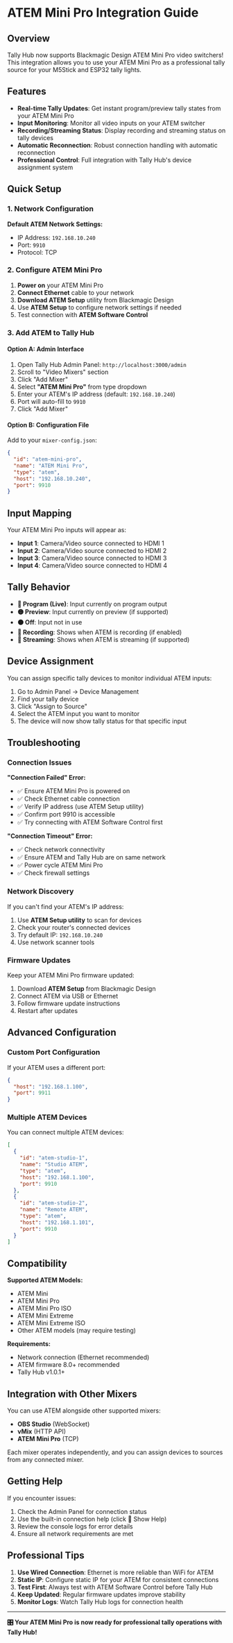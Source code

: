 # ATEM Mini Pro Integration Guide

## Overview

Tally Hub now supports Blackmagic Design ATEM Mini Pro video switchers! This integration allows you to use your ATEM Mini Pro as a professional tally source for your M5Stick and ESP32 tally lights.

## Features

- **Real-time Tally Updates**: Get instant program/preview tally states from your ATEM Mini Pro
- **Input Monitoring**: Monitor all video inputs on your ATEM switcher
- **Recording/Streaming Status**: Display recording and streaming status on tally devices
- **Automatic Reconnection**: Robust connection handling with automatic reconnection
- **Professional Control**: Full integration with Tally Hub's device assignment system

## Quick Setup

### 1. Network Configuration

**Default ATEM Network Settings:**
- IP Address: `192.168.10.240`
- Port: `9910`
- Protocol: TCP

### 2. Configure ATEM Mini Pro

1. **Power on** your ATEM Mini Pro
2. **Connect Ethernet** cable to your network
3. **Download ATEM Setup** utility from Blackmagic Design
4. Use **ATEM Setup** to configure network settings if needed
5. Test connection with **ATEM Software Control**

### 3. Add ATEM to Tally Hub

#### Option A: Admin Interface
1. Open Tally Hub Admin Panel: `http://localhost:3000/admin`
2. Scroll to "Video Mixers" section
3. Click "Add Mixer"
4. Select **"ATEM Mini Pro"** from type dropdown
5. Enter your ATEM's IP address (default: `192.168.10.240`)
6. Port will auto-fill to `9910`
7. Click "Add Mixer"

#### Option B: Configuration File
Add to your `mixer-config.json`:
```json
{
  "id": "atem-mini-pro",
  "name": "ATEM Mini Pro",
  "type": "atem",
  "host": "192.168.10.240",
  "port": 9910
}
```

## Input Mapping

Your ATEM Mini Pro inputs will appear as:
- **Input 1**: Camera/Video source connected to HDMI 1
- **Input 2**: Camera/Video source connected to HDMI 2  
- **Input 3**: Camera/Video source connected to HDMI 3
- **Input 4**: Camera/Video source connected to HDMI 4

## Tally Behavior

- **🔴 Program (Live)**: Input currently on program output
- **🟡 Preview**: Input currently on preview (if supported)
- **⚫ Off**: Input not in use
- **🔴 Recording**: Shows when ATEM is recording (if enabled)
- **📡 Streaming**: Shows when ATEM is streaming (if supported)

## Device Assignment

You can assign specific tally devices to monitor individual ATEM inputs:

1. Go to Admin Panel → Device Management
2. Find your tally device
3. Click "Assign to Source"
4. Select the ATEM input you want to monitor
5. The device will now show tally status for that specific input

## Troubleshooting

### Connection Issues

**"Connection Failed" Error:**
- ✅ Ensure ATEM Mini Pro is powered on
- ✅ Check Ethernet cable connection
- ✅ Verify IP address (use ATEM Setup utility)
- ✅ Confirm port 9910 is accessible
- ✅ Try connecting with ATEM Software Control first

**"Connection Timeout" Error:**
- ✅ Check network connectivity
- ✅ Ensure ATEM and Tally Hub are on same network
- ✅ Power cycle ATEM Mini Pro
- ✅ Check firewall settings

### Network Discovery

If you can't find your ATEM's IP address:
1. Use **ATEM Setup utility** to scan for devices
2. Check your router's connected devices
3. Try default IP: `192.168.10.240`
4. Use network scanner tools

### Firmware Updates

Keep your ATEM Mini Pro firmware updated:
1. Download **ATEM Setup** from Blackmagic Design
2. Connect ATEM via USB or Ethernet
3. Follow firmware update instructions
4. Restart after updates

## Advanced Configuration

### Custom Port Configuration
If your ATEM uses a different port:
```json
{
  "host": "192.168.1.100",
  "port": 9911
}
```

### Multiple ATEM Devices
You can connect multiple ATEM devices:
```json
[
  {
    "id": "atem-studio-1",
    "name": "Studio ATEM",
    "type": "atem",
    "host": "192.168.1.100",
    "port": 9910
  },
  {
    "id": "atem-studio-2", 
    "name": "Remote ATEM",
    "type": "atem",
    "host": "192.168.1.101",
    "port": 9910
  }
]
```

## Compatibility

**Supported ATEM Models:**
- ATEM Mini
- ATEM Mini Pro
- ATEM Mini Pro ISO
- ATEM Mini Extreme
- ATEM Mini Extreme ISO
- Other ATEM models (may require testing)

**Requirements:**
- Network connection (Ethernet recommended)
- ATEM firmware 8.0+ recommended
- Tally Hub v1.0.1+

## Integration with Other Mixers

You can use ATEM alongside other supported mixers:
- **OBS Studio** (WebSocket)
- **vMix** (HTTP API)
- **ATEM Mini Pro** (TCP)

Each mixer operates independently, and you can assign devices to sources from any connected mixer.

## Getting Help

If you encounter issues:
1. Check the Admin Panel for connection status
2. Use the built-in connection help (click 🔧 Show Help)
3. Review the console logs for error details
4. Ensure all network requirements are met

## Professional Tips

1. **Use Wired Connection**: Ethernet is more reliable than WiFi for ATEM
2. **Static IP**: Configure static IP for your ATEM for consistent connections
3. **Test First**: Always test with ATEM Software Control before Tally Hub
4. **Keep Updated**: Regular firmware updates improve stability
5. **Monitor Logs**: Watch Tally Hub logs for connection health

---

**🎛️ Your ATEM Mini Pro is now ready for professional tally operations with Tally Hub!**
